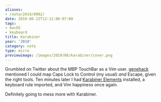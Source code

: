 ```yaml
---
aliases:
- /note/2019/0002/
date: 2019-06-22T12:12:00-07:00
tags:
- macOS
- keyboard
title: Karabiner
year: '2019'
category: note
type: micro
previewimage: /images/2019/06/karabiner/cover.png
---
```


Grumbled on Twitter about the MBP TouchBar as a Vim user. [genehack][] mentioned
I could map Caps Lock to Control (my usual) *and* Escape, given the right tools.
Ten minutes later I had [Karabiner Elements][] installed, a keyboard rule imported, and
Vim happiness once again.

[genehack]: https://twitter.com/genehack
[Karabiner Elements]: https://pqrs.org/osx/karabiner/

Definitely going to mess more with Karabiner.
